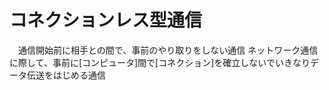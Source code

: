 # コネクションレス型通信
　通信開始前に相手との間で、事前のやり取りをしない通信
 ネットワーク通信に際して、事前に[コンピュータ]間で[コネクション]を確立しないでいきなりデータ伝送をはじめる通信
